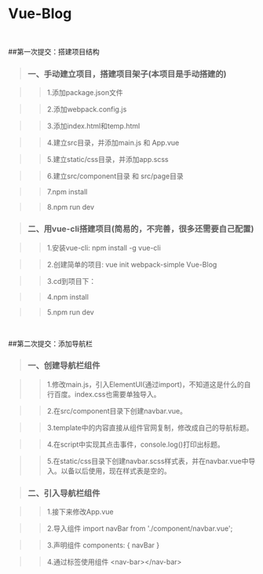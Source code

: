 # Vue-Blog
<br/>

##第一次提交：搭建项目结构

>### 一、手动建立项目，搭建项目架子(本项目是手动搭建的)

>>1.添加package.json文件

>>2.添加webpack.config.js

>>3.添加index.html和temp.html

>>4.建立src目录，并添加main.js 和 App.vue

>>5.建立static/css目录，并添加app.scss

>>6.建立src/component目录 和 src/page目录

>>7.npm install 

>>8.npm run dev

>### 二、用vue-cli搭建项目(简易的，不完善，很多还需要自己配置)

>>1.安装vue-cli: npm install -g vue-cli

>>2.创建简单的项目: vue init webpack-simple Vue-Blog

>>3.cd到项目下： 

>>4.npm install

>>5.npm run dev

<br/>

##第二次提交：添加导航栏

>### 一、创建导航栏组件

>>1.修改main.js，引入ElementUI(通过import)，不知道这是什么的自行百度。index.css也需要单独导入。

>>2.在src/component目录下创建navbar.vue。

>>3.template中的内容直接从组件官网复制，修改成自己的导航标题。

>>4.在script中实现其点击事件，console.log()打印出标题。

>>5.在static/css目录下创建navbar.scss样式表，并在navbar.vue中导入。以备以后使用，现在样式表是空的。

>### 二、引入导航栏组件

>>1.接下来修改App.vue

>>2.导入组件 import navBar from './component/navbar.vue';

>>3.声明组件 components: { navBar }

>>4.通过标签使用组件 &lt;nav-bar&gt;&lt;/nav-bar&gt;


